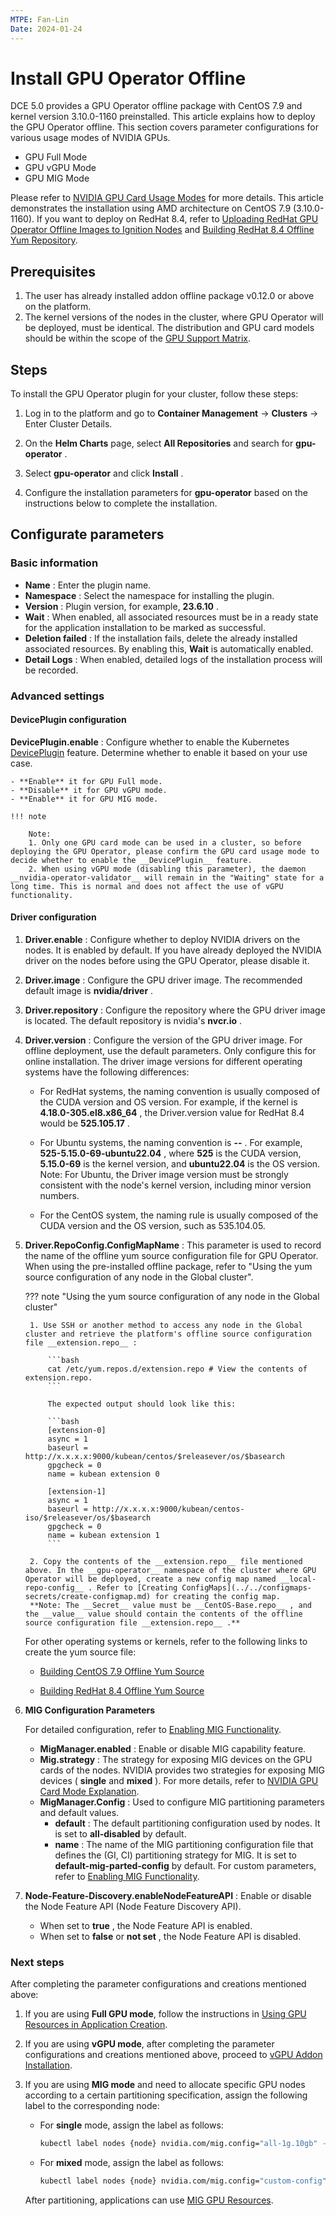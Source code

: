 ```yaml
---
MTPE: Fan-Lin
Date: 2024-01-24
---
```


# Install GPU Operator Offline

DCE 5.0 provides a GPU Operator offline package with CentOS 7.9 and kernel version 3.10.0-1160 preinstalled. This article explains how to deploy the GPU Operator offline. This section covers parameter configurations for various usage modes of NVIDIA GPUs.

- GPU Full Mode
- GPU vGPU Mode
- GPU MIG Mode

Please refer to [NVIDIA GPU Card Usage Modes](index.md) for more details. This article demonstrates the installation using AMD architecture on CentOS 7.9 (3.10.0-1160). If you want to deploy on RedHat 8.4, refer to [Uploading RedHat GPU Operator Offline Images to Ignition Nodes](./push_image_to_repo.md) and [Building RedHat 8.4 Offline Yum Repository](./upgrade_yum_source_redhat8_4.md).

## Prerequisites

1. The user has already installed addon offline package v0.12.0 or above on the platform.
2. The kernel versions of the nodes in the cluster, where GPU Operator will be deployed, must be identical. The distribution and GPU card models should be within the scope of the [GPU Support Matrix](../gpu_matrix.md).

## Steps

To install the GPU Operator plugin for your cluster, follow these steps:

1. Log in to the platform and go to __Container Management__ -> __Clusters__ -> Enter Cluster Details.

2. On the __Helm Charts__ page, select __All Repositories__ and search for __gpu-operator__ .

3. Select __gpu-operator__ and click __Install__ .

4. Configure the installation parameters for __gpu-operator__ based on the instructions below to complete the installation.

## Configurate parameters

### Basic information

- __Name__ : Enter the plugin name.
- __Namespace__ : Select the namespace for installing the plugin.
- __Version__ : Plugin version, for example, __23.6.10__ .
- __Wait__ : When enabled, all associated resources must be in a ready state for the application installation to be marked as successful.
- __Deletion failed__ : If the installation fails, delete the already installed associated resources. By enabling this, __Wait__ is automatically enabled.
- __Detail Logs__ : When enabled, detailed logs of the installation process will be recorded.

### Advanced settings

#### DevicePlugin configuration

__DevicePlugin.enable__ : Configure whether to enable the Kubernetes [DevicePlugin](https://kubernetes.io/docs/concepts/extend-kubernetes/compute-storage-net/device-plugins/) feature. Determine whether to enable it based on your use case.

    - **Enable** it for GPU Full mode.
    - **Disable** it for GPU vGPU mode.
    - **Enable** it for GPU MIG mode.

    !!! note

        Note:
        1. Only one GPU card mode can be used in a cluster, so before deploying the GPU Operator, please confirm the GPU card usage mode to decide whether to enable the __DevicePlugin__ feature.
        2. When using vGPU mode (disabling this parameter), the daemon __nvidia-operator-validator__ will remain in the "Waiting" state for a long time. This is normal and does not affect the use of vGPU functionality.

#### Driver configuration

1. __Driver.enable__ : Configure whether to deploy NVIDIA drivers on the nodes. It is enabled by default. If you have already deployed the NVIDIA driver on the nodes before using the GPU Operator, please disable it.

2. __Driver.image__ : Configure the GPU driver image. The recommended default image is __nvidia/driver__ .

3. __Driver.repository__ : Configure the repository where the GPU driver image is located. The default repository is nvidia's __nvcr.io__ .

4. __Driver.version__ : Configure the version of the GPU driver image. For offline deployment, use the default parameters. Only configure this for online installation. The driver image versions for different operating systems have the following differences:

    - For RedHat systems, the naming convention is usually composed of the CUDA version and OS version. For example, if the kernel is __4.18.0-305.el8.x86_64__ , the Driver.version value for RedHat 8.4 would be __525.105.17__ .
    - For Ubuntu systems, the naming convention is __<driver-branch>-<linux-kernel-version>-<os-tag>__ .
    For example, __525-5.15.0-69-ubuntu22.04__ , where __525__ is the CUDA version, __5.15.0-69__ is the kernel version, and __ubuntu22.04__ is the OS version.
    Note: For Ubuntu, the Driver image version must be strongly consistent with the node's kernel version, including minor version numbers.

    - For the CentOS system, the naming rule is usually composed of the CUDA version and the OS version, such as 535.104.05.

5. __Driver.RepoConfig.ConfigMapName__ : This parameter is used to record the name of the offline yum source configuration file for GPU Operator. When using the pre-installed offline package, refer to "Using the yum source configuration of any node in the Global cluster".

    ??? note "Using the yum source configuration of any node in the Global cluster"

        1. Use SSH or another method to access any node in the Global cluster and retrieve the platform's offline source configuration file __extension.repo__ :

            ```bash
            cat /etc/yum.repos.d/extension.repo # View the contents of extension.repo.
            ```

            The expected output should look like this:

            ```bash
            [extension-0]
            async = 1
            baseurl = http://x.x.x.x:9000/kubean/centos/$releasever/os/$basearch
            gpgcheck = 0
            name = kubean extension 0

            [extension-1]
            async = 1
            baseurl = http://x.x.x.x:9000/kubean/centos-iso/$releasever/os/$basearch
            gpgcheck = 0
            name = kubean extension 1
            ```

        2. Copy the contents of the __extension.repo__ file mentioned above. In the __gpu-operator__ namespace of the cluster where GPU Operator will be deployed, create a new config map named __local-repo-config__ . Refer to [Creating ConfigMaps](../../configmaps-secrets/create-configmap.md) for creating the config map.
        **Note: The __Secret__ value must be __CentOS-Base.repo__ , and the __value__ value should contain the contents of the offline source configuration file __extension.repo__ .**

    For other operating systems or kernels, refer to the following links to create the yum source file:

    - [Building CentOS 7.9 Offline Yum Source](./Upgrade_yum_source_of_preset_offline_package.md)

    - [Building RedHat 8.4 Offline Yum Source](./upgrade_yum_source_redhat_8.4.md)

6. **MIG Configuration Parameters**

    For detailed configuration, refer to [Enabling MIG Functionality](mig/create_mig.md).

    - __MigManager.enabled__ : Enable or disable MIG capability feature.
    - __Mig.strategy__ : The strategy for exposing MIG devices on the GPU cards of the nodes. NVIDIA provides two strategies for exposing MIG devices ( __single__ and __mixed__ ). For more details, refer to [NVIDIA GPU Card Mode Explanation](index.md).
    - __MigManager.Config__ : Used to configure MIG partitioning parameters and default values.
        - __default__ : The default partitioning configuration used by nodes. It is set to __all-disabled__ by default.
        - __name__ : The name of the MIG partitioning configuration file that defines the (GI, CI) partitioning strategy for MIG. It is set to __default-mig-parted-config__ by default. For custom parameters, refer to [Enabling MIG Functionality](mig/create_mig.md).

7. __Node-Feature-Discovery.enableNodeFeatureAPI__ : Enable or disable the Node Feature API (Node Feature Discovery API).

     - When set to __true__ , the Node Feature API is enabled.
     - When set to __false__ or __not set__ , the Node Feature API is disabled.

### Next steps

After completing the parameter configurations and creations mentioned above:

1. If you are using **Full GPU mode**, follow the instructions in [Using GPU Resources in Application Creation](full_gpu_userguide.md).

2. If you are using **vGPU mode**, after completing the parameter configurations and creations mentioned above, proceed to [vGPU Addon Installation](vgpu/vgpu_addon.md).

3. If you are using **MIG mode** and need to allocate specific GPU nodes according to a certain partitioning specification, assign the following label to the corresponding node:

    - For **single** mode, assign the label as follows:

        ```sh
        kubectl label nodes {node} nvidia.com/mig.config="all-1g.10gb" --overwrite
        ```

    - For **mixed** mode, assign the label as follows:

        ```sh
        kubectl label nodes {node} nvidia.com/mig.config="custom-config" --overwrite
        ```

    After partitioning, applications can use [MIG GPU Resources](mig/mig_usage.md).
